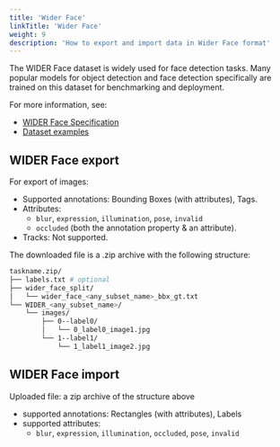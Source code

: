 ```yaml
---
title: 'Wider Face'
linkTitle: 'Wider Face'
weight: 9
description: 'How to export and import data in Wider Face format'
---
```


The WIDER Face dataset is widely used for face detection tasks.
Many popular models for object detection and face detection
specifically are trained on this dataset for benchmarking and deployment.

For more information, see:

- [WIDER Face Specification](http://shuoyang1213.me/WIDERFACE/)
- [Dataset examples](https://github.com/cvat-ai/datumaro/tree/v0.3/tests/assets/widerface_dataset)

## WIDER Face export

For export of images:

- Supported annotations: Bounding Boxes (with attributes), Tags.
- Attributes:
  - `blur`, `expression`, `illumination`, `pose`, `invalid`
  - `occluded` (both the annotation property & an attribute).
- Tracks: Not supported.

The downloaded file is a .zip archive with the following structure:

```bash
taskname.zip/
├── labels.txt # optional
├── wider_face_split/
│   └── wider_face_<any_subset_name>_bbx_gt.txt
└── WIDER_<any_subset_name>/
    └── images/
        ├── 0--label0/
        │   └── 0_label0_image1.jpg
        └── 1--label1/
            └── 1_label1_image2.jpg
```

## WIDER Face import

Uploaded file: a zip archive of the structure above

- supported annotations: Rectangles (with attributes), Labels
- supported attributes:
  - `blur`, `expression`, `illumination`, `occluded`, `pose`, `invalid`